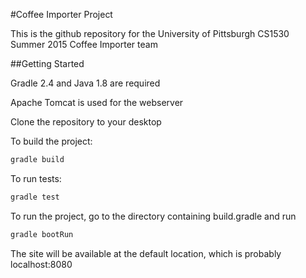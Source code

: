 #Coffee Importer Project

This is the github repository for the University of Pittsburgh CS1530 Summer 2015 Coffee Importer team 

##Getting Started

Gradle 2.4 and Java 1.8 are required

Apache Tomcat is used for the webserver

Clone the repository to your desktop

To build the project:
```bash
gradle build
```

To run tests:
```bash
gradle test
```

To run the project, go to the directory containing build.gradle and run
```bash
gradle bootRun
```

The site will be available at the default location, which is probably localhost:8080

